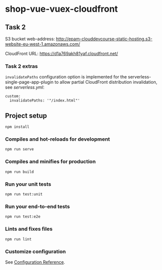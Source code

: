 # shop-vue-vuex-cloudfront

## Task 2
S3 bucket web-address: http://epam-clouddevcourse-static-hosting.s3-website-eu-west-1.amazonaws.com/

CloudFront URL: https://d1a769akh81yaf.cloudfront.net/
### Task 2 extras
`invalidatePaths` configuration option is implemented for the serverless-single-page-app-plugin to allow partial CloudFront distribution invalidation, see _serverless.yml_:
```
custom:
  invalidatePaths: '"/index.html"'
```

## Project setup
```
npm install
```

### Compiles and hot-reloads for development
```
npm run serve
```

### Compiles and minifies for production
```
npm run build
```

### Run your unit tests
```
npm run test:unit
```

### Run your end-to-end tests
```
npm run test:e2e
```

### Lints and fixes files
```
npm run lint
```

### Customize configuration
See [Configuration Reference](https://cli.vuejs.org/config/).
